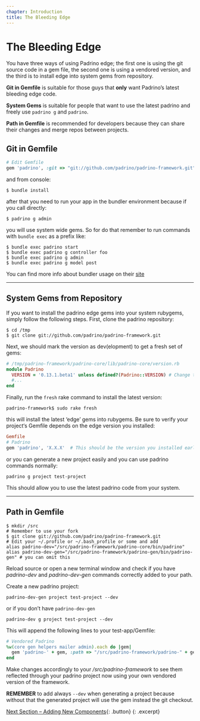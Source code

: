 ```yaml
---
chapter: Introduction
title: The Bleeding Edge
---
```


# The Bleeding Edge

You have three ways of using Padrino edge; the first one is using the git source code in a gem file, the second one is using a vendored version, and the third is to install edge into system gems from repository.


**Git in Gemfile** is suitable for those guys that **only** want Padrino’s latest bleeding edge code.


**System Gems** is suitable for people that want to use the latest padrino and freely use `padrino g` and `padrino`.


**Path in Gemfile** is recommended for developers because they can share their changes and merge repos between projects.


## Git in Gemfile

~~~ ruby
# Edit Gemfile
gem 'padrino', :git => "git://github.com/padrino/padrino-framework.git"
~~~


and from console:


~~~ shell
$ bundle install
~~~


after that you need to run your app in the bundler environment because if you call directly:

~~~ shell
$ padrino g admin
~~~


you will use system wide gems. So for do that remember to run commands with
`bundle exec` as a prefix like:


~~~ shell
$ bundle exec padrino start
$ bundle exec padrino g controller foo
$ bundle exec padrino g admin
$ bundle exec padrino g model post
~~~


You can find more info about bundler usage on their [site](http://bundler.io/ "Link bundler site")


---

## System Gems from Repository

If you want to install the padrino edge gems into your system rubygems, simply follow the following steps. First, clone the padrino repository:


~~~ shell
$ cd /tmp
$ git clone git://github.com/padrino/padrino-framework.git
~~~


Next, we should mark the version as dev(elopment) to get a fresh set of gems:

~~~ ruby
# /tmp/padrino-framework/padrino-core/lib/padrino-core/version.rb
module Padrino
  VERSION = '0.13.1.beta1' unless defined?(Padrino::VERSION) # Change to bump version
  #...
end
~~~


Finally, run the `fresh` rake command to install the latest version:


~~~ shell
padrino-framework$ sudo rake fresh
~~~


this will install the latest ‘edge’ gems into rubygems. Be sure to verify your project‘s Gemfile depends on the edge version you installed:


~~~ ruby
Gemfile
# Padrino
gem 'padrino', 'X.X.X'  # This should be the version you installed earlier
~~~


or you can generate a new project easily and you can use padrino commands
normally:


~~~ shell
padrino g project test-project
~~~


This should allow you to use the latest padrino code from your system.

---

## Path in Gemfile

~~~ shell
$ mkdir /src
# Remember to use your fork
$ git clone git://github.com/padrino/padrino-framework.git
# Edit your ~/.profile or ~/.bash_profile or some and add
alias padrino-dev="/src/padrino-framework/padrino-core/bin/padrino"
alias padrino-dev-gen="/src/padrino-framework/padrino-gen/bin/padrino-gen" # you can omit this
~~~


Reload source or open a new terminal window and check if you have *padrino-dev* and *padrino-dev-gen* commands correctly added to your path.

Create a new padrino project:


~~~ shell
padrino-dev-gen project test-project --dev
~~~


or if you don’t have `padrino-dev-gen`


~~~ shell
padrino-dev g project test-project --dev
~~~


This will append the following lines to your test-app/Gemfile:


~~~ ruby
# Vendored Padrino
%w(core gen helpers mailer admin).each do |gem|
  gem 'padrino-' + gem, :path => "/src/padrino-framework/padrino-" + gem
end
~~~

Make changes accordingly to your */src/padrino-framework* to see them reflected through your padrino project now using your own vendored version of the framework.


**REMEMBER** to add always `--dev` when generating a project because without that the generated project will use the gem instead the git checkout.


[Next Section &ndash; Adding New Components](/guides/adding-new-components){: .button}
{: .excerpt}
